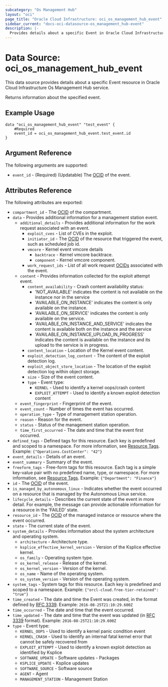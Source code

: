 ```yaml
---
subcategory: "Os Management Hub"
layout: "oci"
page_title: "Oracle Cloud Infrastructure: oci_os_management_hub_event"
sidebar_current: "docs-oci-datasource-os_management_hub-event"
description: |-
  Provides details about a specific Event in Oracle Cloud Infrastructure Os Management Hub service
---
```


# Data Source: oci_os_management_hub_event
This data source provides details about a specific Event resource in Oracle Cloud Infrastructure Os Management Hub service.

Returns information about the specified event.

## Example Usage

```hcl
data "oci_os_management_hub_event" "test_event" {
	#Required
	event_id = oci_os_management_hub_event.test_event.id
}
```

## Argument Reference

The following arguments are supported:

* `event_id` - (Required) (Updatable) The [OCID](https://docs.cloud.oracle.com/iaas/Content/General/Concepts/identifiers.htm) of the event.


## Attributes Reference

The following attributes are exported:

* `compartment_id` - The [OCID](https://docs.cloud.oracle.com/iaas/Content/General/Concepts/identifiers.htm) of the compartment.
* `data` - Provides additional information for a management station event.
	* `additional_details` - Provides additional information for the work request associated with an event.
		* `exploit_cves` - List of CVEs in the exploit.
		* `initiator_id` - The [OCID](https://docs.cloud.oracle.com/iaas/Content/General/Concepts/identifiers.htm) of the resource that triggered the event, such as scheduled job id.
		* `vmcore` - Kernel event vmcore details
			* `backtrace` - Kernel vmcore backtrace.
			* `component` - Kernel vmcore component.
		* `work_request_ids` - List of all work request [OCIDs](https://docs.cloud.oracle.com/iaas/Content/General/Concepts/identifiers.htm) associated with the event.
	* `content` - Provides information collected for the exploit attempt event.
		* `content_availability` - Crash content availability status:
			* 'NOT_AVAILABLE' indicates the content is not available on the instance nor in the service
			* 'AVAILABLE_ON_INSTANCE' indicates the content is only available on the instance.
			* 'AVAILABLE_ON_SERVICE' indicates the content is only available on the service.
			* 'AVAILABLE_ON_INSTANCE_AND_SERVICE' indicates the content is available both on the instance and the service
			* 'AVAILABLE_ON_INSTANCE_UPLOAD_IN_PROGRESS' indicates the content is available on the instance and its upload to the service is in progress. 
		* `content_location` - Location of the Kernel event content.
		* `exploit_detection_log_content` - The content of the exploit detection log.
		* `exploit_object_store_location` - The location of the exploit detection log within object storage.
		* `size` - Size of the event content.
		* `type` - Event type:
			* `KERNEL` - Used to identify a kernel oops/crash content
			* `EXPLOIT_ATTEMPT` - Used to identify a known exploit detection content 
	* `event_fingerprint` - Fingerprint of the event.
	* `event_count` - Number of times the event has occurred.
	* `operation_type` - Type of management station operation.
	* `reason` - Reason for the event.
	* `status` - Status of the management station operation.
	* `time_first_occurred` - The date and time that the event first occurred.
* `defined_tags` - Defined tags for this resource. Each key is predefined and scoped to a namespace. For more information, see [Resource Tags](https://docs.cloud.oracle.com/iaas/Content/General/Concepts/resourcetags.htm). Example: `{"Operations.CostCenter": "42"}` 
* `event_details` - Details of an event.
* `event_summary` - Summary of the event.
* `freeform_tags` - Free-form tags for this resource. Each tag is a simple key-value pair with no predefined name, type, or namespace. For more information, see [Resource Tags](https://docs.cloud.oracle.com/iaas/Content/General/Concepts/resourcetags.htm). Example: `{"Department": "Finance"}` 
* `id` - The [OCID](https://docs.cloud.oracle.com/iaas/Content/General/Concepts/identifiers.htm) of the event.
* `is_managed_by_autonomous_linux` - Indicates whether the event occurred on a resource that is managed by the Autonomous Linux service.
* `lifecycle_details` - Describes the current state of the event in more detail. For example, the  message can provide actionable information for a resource in the 'FAILED' state. 
* `resource_id` - The [OCID](https://docs.cloud.oracle.com/iaas/Content/General/Concepts/identifiers.htm) of the managed instance or resource where the event occurred.
* `state` - The current state of the event.
* `system_details` - Provides information about the system architecture and operating system.
	* `architecture` - Architecture type.
	* `ksplice_effective_kernel_version` - Version of the Ksplice effective kernel.
	* `os_family` - Operating system type.
	* `os_kernel_release` - Release of the kernel.
	* `os_kernel_version` - Version of the kernel.
	* `os_name` - Name of the operating system.
	* `os_system_version` - Version of the operating system.
* `system_tags` - System tags for this resource. Each key is predefined and scoped to a namespace. Example: `{"orcl-cloud.free-tier-retained": "true"}` 
* `time_created` - The date and time the Event was created, in the format defined by [RFC 3339](https://tools.ietf.org/html/rfc3339).  Example: `2016-08-25T21:10:29.600Z` 
* `time_occurred` - The date and time that the event occurred.
* `time_updated` - The date and time that the event was updated (in [RFC 3339](https://tools.ietf.org/html/rfc3339) format). Example: `2016-08-25T21:10:29.600Z` 
* `type` - Event type:
	* `KERNEL_OOPS` - Used to identify a kernel panic condition event
	* `KERNEL_CRASH` - Used to identify an internal fatal kernel error that cannot be safely recovered from
	* `EXPLOIT_ATTEMPT` - Used to identify a known exploit detection as identified by Ksplice
	* `SOFTWARE_UPDATE` - Software updates - Packages
	* `KSPLICE_UPDATE` - Ksplice updates
	* `SOFTWARE_SOURCE` - Software source
	* `AGENT` - Agent
	* `MANAGEMENT_STATION` - Management Station 


